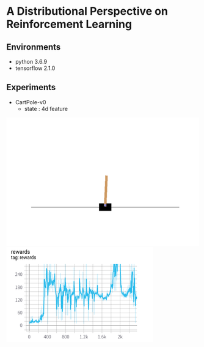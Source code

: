 # A Distributional Perspective on Reinforcement Learning
## Environments
* python 3.6.9
* tensorflow 2.1.0
## Experiments
* CartPole-v0
    * state : 4d feature

<img src="assets/play.gif">    
<img src="assets/reward_histrory.png">
